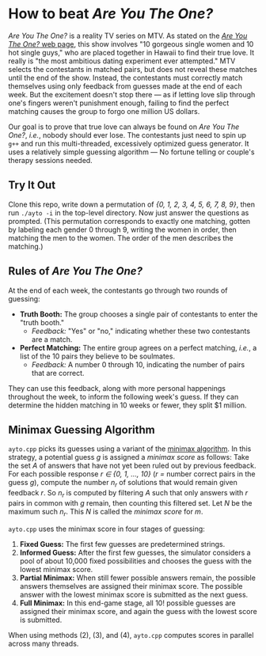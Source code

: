 # How to beat *Are You The One?*
*Are You The One?* is a reality TV series on MTV. As stated on the [*Are You The One?* web page](http://www.mtv.com/shows/are-you-the-one), this show involves "10 gorgeous single women and 10 hot single guys," who are placed together in Hawaii to find their true love. It really is "the most ambitious dating experiment ever attempted." MTV selects the contestants in matched pairs, but does not reveal these matches until the end of the show. Instead, the contestants must correctly match themselves using only feedback from guesses made at the end of each week. But the excitement doesn't stop there &mdash; as if letting love slip through one's fingers weren't punishment enough, failing to find the perfect matching causes the group to forgo one million US dollars.

Our goal is to prove that true love can always be found on *Are You The One?*, *i.e.*, nobody should ever lose. The contestants just need to spin up ```g++``` and run this multi-threaded, excessively optimized guess generator. It uses a relatively simple guessing algorithm &mdash; No fortune telling or couple's therapy sessions needed.

## Try It Out
Clone this repo, write down a permutation of *{0, 1, 2, 3, 4, 5, 6, 7, 8, 9}*, then run ```./ayto -i``` in the top-level directory. Now just answer the questions as prompted. (This permutation corresponds to exactly one matching, gotten by labeling each gender 0 through 9, writing the women in order, then matching the men to the women. The order of the men describes the matching.)

## Rules of *Are You The One?*
At the end of each week, the contestants go through two rounds of guessing:
  * **Truth Booth:** The group chooses a single pair of contestants to enter the "truth booth."
     * *Feedback:* "Yes" or "no," indicating whether these two contestants are a match. 
  * **Perfect Matching:** The entire group agrees on a perfect matching, *i.e.*, a list of the 10 pairs they believe to be soulmates.
    * *Feedback:* A number 0 through 10, indicating the number of pairs that are correct.

They can use this feedback, along with more personal happenings throughout the week, to inform the following week's guess. If they can determine the hidden matching in 10 weeks or fewer, they split $1 million.
## Minimax Guessing Algorithm
```ayto.cpp``` picks its guesses using a variant of the [minimax algorithm](http://www.cs.uni.edu/~wallingf/teaching/cs3530/resources/knuth-mastermind.pdf). In this strategy, a potential guess *g* is assigned a *minimax score* as follows: Take the set *A* of answers that have not yet been ruled out by previous feedback. For each possible response *r &isin; {0, 1, ..., 10}* (*r =* number correct pairs in the guess *g*), compute the number *n<sub>r</sub>* of solutions that would remain given feedback *r*. So *n<sub>r</sub>* is computed by filtering *A* such that only answers with *r* pairs in common with *g* remain, then counting this filtered set. Let *N* be the maximum such *n<sub>r</sub>*. This *N* is called the *minimax score* for *m*.

```ayto.cpp``` uses the minimax score in four stages of guessing:
  1. **Fixed Guess:** The first few guesses are predetermined strings.
  2. **Informed Guess:** After the first few guesses, the simulator considers a pool of about 10,000 fixed possibilities and chooses the guess with the lowest minimax score.
  3. **Partial Minimax:** When still fewer possible answers remain, the possible answers themselves are assigned their minimax score. The possible answer with the lowest minimax score is submitted as the next guess.
  4. **Full Minimax:** In this end-game stage, all 10! possible guesses are assigned their minimax score, and again the guess with the lowest score is submitted.

When using methods (2), (3), and (4), ```ayto.cpp``` computes scores in parallel across many threads.
